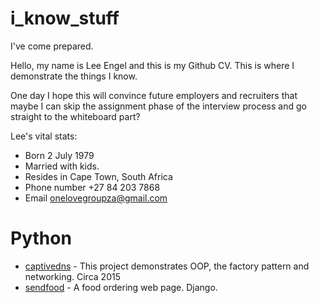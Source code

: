 # i_know_stuff
 I've come prepared.
 
 Hello, my name is Lee Engel and this is my Github CV. This is where I demonstrate the things I know.
 
 One day I hope this will convince future employers and recruiters that maybe I can skip the assignment phase of the interview process and go straight to the whiteboard part?
 
 Lee's vital stats:
 * Born 2 July 1979
 * Married with kids.
 * Resides in Cape Town, South Africa
 * Phone number +27 84 203 7868
 * Email onelovegroupza@gmail.com
 
 # Python
 * [captivedns](Python/captivedns) - This project demonstrates OOP, the factory pattern and networking. Circa 2015
 * [sendfood](Python/sendfood) - A food ordering web page. Django.
  
 
 